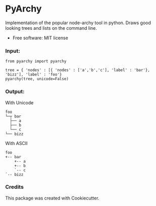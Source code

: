 
# PyArchy

Implementation of the popular node-archy tool in python.
Draws good looking trees and lists on the command line.

* Free software: MIT license

### Input:

```
from pyarchy import pyarchy

tree = { 'nodes' : [{ 'nodes' : ['a','b','c'], 'label' : 'bar'}, 'bizz'], 'label' : 'foo'}
pyarchy(tree, unicode=False)
```
### Output:
With Unicode
```
foo
└─┬ bar 
  ├── a
  ├── b
  └── c
└── bizz
```
With ASCII
```
foo
+-- bar
    +-- a
    +-- b
    `-- c
`-- bizz
```

### Credits
This package was created with Cookiecutter.

